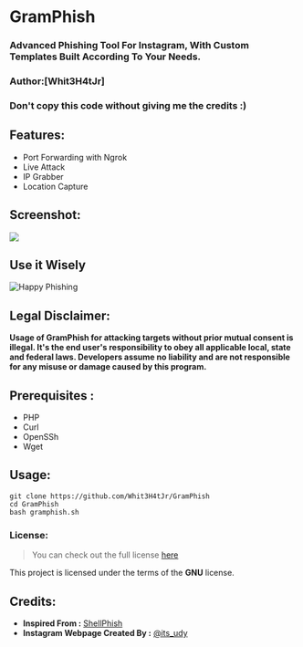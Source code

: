# GramPhish 

### Advanced Phishing Tool For Instagram, With Custom Templates Built According To Your Needs. ###
### Author:[Whit3H4tJr]
### Don't copy this code without giving me the credits :) 
 

## Features:
- Port Forwarding with Ngrok
- Live Attack 
- IP Grabber
- Location Capture

## Screenshot:
   <p align="left">
   <img src="https://initiate.alphacoders.com/download/wallpaper/606501/images8/jpg/850206839047650.png"
   </p>

## Use it Wisely

<img src="https://www99.zippyshare.com/d/8Bb7hNmd/19837/v-for-vendetta-anonymous-artwork-wallpaper-preview.jpg" alt="Happy Phishing" style="height: auto !important;width: auto !important;" ></a>

## Legal Disclaimer:

**Usage of GramPhish for attacking targets without prior mutual consent is illegal. It's the end user's responsibility to obey all applicable local, state and federal laws. Developers assume no liability and are not responsible for any misuse or damage caused by this program.** 

## Prerequisites :
- PHP
- Curl
- OpenSSh
- Wget

## Usage:
```
git clone https://github.com/Whit3H4tJr/GramPhish
cd GramPhish
bash gramphish.sh
```

### License: ###

>You can check out the full license [here](https://github.com/Rav3ncIaw/GramPhish/blob/master/LICENSE)

This project is licensed under the terms of the **GNU** license.

## Credits:
- **Inspired From :** <a href="https://github.com/thelinuxchoice/shellphish">ShellPhish</a>
- **Instagram Webpage Created By :** <a href=https://github.com/An0nUD4Y>@its_udy</a>
